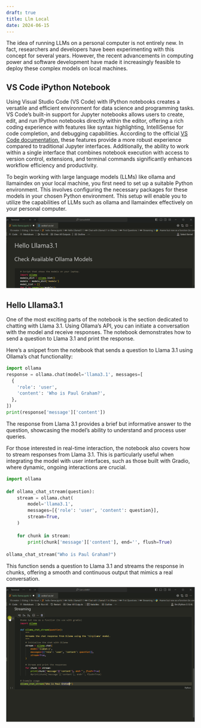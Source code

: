 ```yaml
---
draft: true
title: Llm Local
date: 2024-06-15
---
```

The idea of running LLMs on a personal computer is not entirely new. In fact, researchers and developers have been experimenting with this concept for several years. However, the recent advancements in computing power and software development have made it increasingly feasible to deploy these complex models on local machines.

## VS Code iPython Notebook

Using Visual Studio Code (VS Code) with IPython notebooks creates a versatile and efficient environment for data science and programming tasks. VS Code’s built-in support for Jupyter notebooks allows users to create, edit, and run IPython notebooks directly within the editor, offering a rich coding experience with features like syntax highlighting, IntelliSense for code completion, and debugging capabilities. According to the official [VS Code documentation](https://code.visualstudio.com/docs/python/jupyter-support), these features provide a more robust experience compared to traditional Jupyter interfaces. Additionally, the ability to work within a single interface that combines notebook execution with access to version control, extensions, and terminal commands significantly enhances workflow efficiency and productivity.

To begin working with large language models (LLMs) like ollama and llamaindex on your local machine, you first need to set up a suitable Python environment. This involves configuring the necessary packages for these models in your chosen Python environment. This setup will enable you to utilize the capabilities of LLMs such as ollama and llamaindex effectively on your personal computer.

![](./attachments/SelectKernel.gif)

## Hello Lllama3.1

One of the most exciting parts of the notebook is the section dedicated to chatting with Llama 3.1. Using Ollama’s API, you can initiate a conversation with the model and receive responses. The notebook demonstrates how to send a question to Llama 3.1 and print the response.

Here’s a snippet from the notebook that sends a question to Llama 3.1 using Ollama’s chat functionality:

```python
import ollama
response = ollama.chat(model='llama3.1', messages=[
  {
    'role': 'user',
    'content': 'Who is Paul Graham?',
  },
])
print(response['message']['content'])
```

The response from Llama 3.1 provides a brief but informative answer to the question, showcasing the model’s ability to understand and process user queries.

For those interested in real-time interaction, the notebook also covers how to stream responses from Llama 3.1. This is particularly useful when integrating the model with user interfaces, such as those built with Gradio, where dynamic, ongoing interactions are crucial.

```python
import ollama

def ollama_chat_stream(question):
    stream = ollama.chat(
        model='llama3.1',
        messages=[{'role': 'user', 'content': question}],
        stream=True,
    )

    for chunk in stream:
        print(chunk['message']['content'], end='', flush=True)

ollama_chat_stream("Who is Paul Graham?")
```

This function sends a question to Llama 3.1 and streams the response in chunks, offering a smooth and continuous output that mimics a real conversation.

![](./attachments/PaulGrahamStream.gif)




